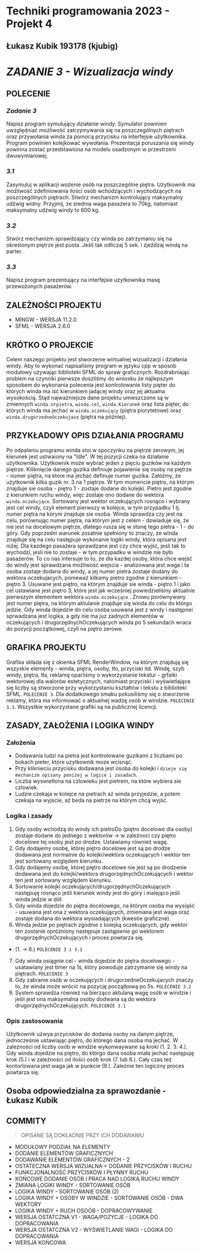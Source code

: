 # Techniki programowania 2023 - Projekt 4
## Łukasz Kubik 193178 (kjubig) 

# _ZADANIE 3 - Wizualizacja windy_

## POLECENIE
### _Zadanie 3_
Napisz program symulujący działanie windy. Symulator powinien uwzględniać możliwość zatrzymywania się na poszczególnych piętrach oraz przywołania winda za pomocą przycisku na interfejsie użytkownika. Program powinien kolejkować wywołania. Prezentacja poruszania się windy powinna zostać przedstawiona na modelu osadzonym w przestrzeni dwuwymiarowej.
### _3.1_
Zasymuluj w aplikacji wożenie osób na poszczególne piętra. Użytkownik ma możliwość zdefiniowania ilości osób wchodzących i wychodzących na poszczególnych piętrach. Stwórz mechanizm kontrolujący maksymalny udźwig widny. Przyjmij, że średnia waga pasażera to 70kg, natomiast maksymalny udźwig windy to 600 kg.
### _3.2_
Stwórz mechanizm sprawdzający czy winda po zatrzymaniu się na określonym piętrze jest pusta. Jeśli tak odliczaj 5 sek. i zjeżdżaj windą na parter.
### _3.3_
Napisz program prezentujący na interfejsie użytkownika masę przewożonych pasażerów.

## ZALEŻNOŚCI PROJEKTU
- MINGW - WERSJA 11.2.0
- SFML - WERSJA 2.6.0
  
## KRÓTKO O PROJEKCIE
Celem naszego projektu jest stworzenie wirtualnej wizualizacji i działania windy. Aby to wykonać napisaliśmy program w języku cpp w sposób modułowy używając biblioteki SFML do spraw graficznych. Rozdrabniając problem na czynniki pierwsze doszliśmy do wniosku że najlepszym sposobem do wykonania polecenia jest kontrolowanie listy pięter do których winda ma iść kierunkiem jadącej windy oraz jej aktualna wysokością. Stąd najważniejsze dane projektu umieszczone są w zmiennych ```winda.nrpietra```, ```winda.cel```, ```winda.Kierunek``` oraz lista pięter, do których winda ma jechać w ```winda.oczekujący``` (piętra piorytetowe) oraz ```winda.drugorzedneOczekujace``` (piętra na później).

## PRZYKŁADOWY OPIS DZIAŁANIA PROGRAMU
Po odpaleniu programu winda stoi w spoczynku na piętrze zerowym, jej kierunek jest ustwaiony na "Idle". W tej pozycji czeka na działanie użytkownika. Użytkownik może wybrać jeden z pięciu guzików na każdym piętrze. Kiliknięcie danego guzika definiuje pojawienie się osoby na piętrze - numer piętra, na które ma jechać definuje numer guzika. Załóżmy, że użytkownik kilka guzik nr. 3 na 1 piętrze. W tym momencie piętro, na którym znajduje sie osoba - piętro 1 - zostaje dodane do kolejki. Pietro jest zgodne z kierunkiem ruchu windy, więc zostaje ono dodane do wektora ```winda.oczekujące```. Sortowany jest wektor oczekujących rosnąco i wybrany jest cel windy, czyli element pierwszy w kolejce, w tym przypadku 1 tj. numer piętra na kórym znajduje sie osoba. Winda sprawdza czy jest na celu, porównując numer piętra, na którym jest z celem - dowiaduje się, że nie jest na docelowym piętrze, dlatego rusza się w stonę tego pietra - 1 - do góry. Gdy poprzedni warunek zosatnie spełniony to znaczy, ze winda znajduje się na celu następuje wykonanie logiki windy, która opisana jest niżej. Dla kazdego pasażera sprawdzane jest czy chce wyjść, jesli tak to wychodzi, jesli nie to zostaje - w tym przypadku w windzie nie było pasażerów. To co nas intersuje to to, że dla kazdej osoby, która chce wejść do windy jest sprawdzana możliwość  wejscia - analizowana jest waga i ta osoba zostaje dodana do windy, a jej numer pietra zostaje dodany do wektora oczekujacych, ponieważ kilkamy pietro zgodne z kierunkiem - piętro 3. Usuwane jest piętro, na którym znajduje sie winda - piętro 1 i jako cel ustawiane jest piętro 3, które jest jak wcześniej powiedzieliśmy aktualnie pierwszym elementem wektora ```winda.oczekujące``` . Znowu porównywany jest numer piętra, na którym aktulanie znajduje się winda do celu do którgo jedzie. Gdy winda dojedzie do celu osoba usuwana jest z windy i następnei sprwadzana jest logika, a gdy nie ma juz zadnych elementów w oczekujących i drugorzędnychOczekujących winda po 5 sekundach wraca do pozycji początkowej, czyli na piętro zerowe. 

## GRAFIKA PROJEKTU
Grafika składa się z okienka SFML RenderWindow, na którym znajdują się wszyskie elementy - winda, piętra, osoby, tło, przyciski itd. 
Windę, szyb windy, piętra, tła, reklamę oparliśmy o wykorzystanie tekstur - grfaiki wektorowej dla walorów estetycznych, natomiast przyciski i wyświetlające się liczby są stworzone przy wykorzystaniu kształtów i tekstu z biblioteki SFML. ```POLECENIE 3```. Dla dodatkowego smaku pokusiliśmy się o stworzenie reklamy, która ma informować o aktualnej wadzę osób w windzie. ```POLECENIE 3.3```. Wszystkie wykorzystane grafiki są na publicznej licencji. 

## ZASADY, ZAŁOŻENIA I LOGIKA WINDY
 ### Założenia
- Dodawania ludzi na pietra jest kontrolowane guzikami z liczbami po bokach pieter, które uzytkownik moze wcisnąć.
- Przy kliknieciu przycisku dodawana jest osoba do kolejki i ```dzieje się mechanizm opisany poniżej w logice i zasadach```.
- Liczba wyswietlona na czlowieku jest pietrem, na które wybiera sie czlowiek.
- Ludzie czekaja w kolejce na pietrach aż winda przyjedzie, a potem czekaja na wyjscie, aż beda na pietrze na którym chcą wyjść.
  
### Logika i zasady
 1. Gdy osoby wchodzą do windy ich pietroDo (piętro docelowe dla osoby) zostaje dodane do jednego z wektorów -> w zależnoci czy piętro docelowe tej osoby jest po drodze. Ustawiamy również wagę. 
 2. Gdy dodajemy osobę, której piętro docelowe jest są po drodze dodawana jest normalnie do kolejki/wektora oczekujących i wektor ten jest sortowany względem kierunku.
 3. Gdy dodajemy osobę, której piętro docelowe nie jest są po drodzenie dodawana jest do kolejki/wektora drugorzędnychOczekujących i wektor ten jest sortowany względem kierunku.
 4. Sortowanie kolejki oczekujących/drugorzędnychOczekujących następuję rosnąco jeśli kierunek windy jest do góry i malejąco jeśli winda jedzie w dół.
 5. Gdy winda dojedzie do piętra docelowego, na którym osoba ma wysiąść - usuwana jest ona z wektora oczekujących, zmieniana jest waga oraz zostaje dodana do wektora wysiadających (kwestie graficzne).
 6. Winda jedzie po piętrach zgodnie z kolejką oczekujących, gdy wektor ten zostanie opróżniony następuje zastąpienie go wektorem drugorzędnychOczekujących i proces powtarza się.
- (1. -> 6.) ```POLECENIE 3 i 3.1```
7. Gdy winda osiągnie cel - winda dojedzie do piętra docelowego - usatawiany jest timer na 1s, który powoduje zatrzymanie się windy na piętrach. ```POLECENIE 3```
8. Gdy zabranie osób w oczekujących i drugorzedneOczekujacych znaczy to, że winda może wrócić na pozycję początkową po 5s. ```POLECENIE 3.2```
9. System sprawdza również na bierząco aktulaną wagę osób w windzie i jeśli jest ona maksymalna osoby dodwana są do wektora drugorzędnychOczekujących. ```POLECENIE 3.1```

### Opis zastosowania 
Użytkownik użwya przycisków do dodania osoby na danym piętrze, jednocześnie ustawiając piętro, do którego dana osoba ma jechać. W zależności od liczby osób w windzie wykonwaywane są kroki (1. 2. 3. 4.). Gdy winda dojedzie na piętro, do którgo dana osoba miała jechać następuję krok (5.) i w zależności od ilości osób krok (7. lub 8.). Cały czas też kontorlowana jest waga jak w punkcie (9.). Zależnie ten logiczny proces powtarza się.

## Osoba odpowiedzialna za sprawozdanie - Łukasz Kubik
 
## COMMITY
> OPISANE SĄ DOKŁADNIE PRZY ICH DODAWANIU
- MODUŁOWY PODZIAŁ NA ELEMENTY
- DODANIE ELEMENTÓW GRAFICZNYCH
- DODAWANIE ELEMENTÓW GRAFICZNYCH - 2
- OSTATECZNA WERSJA WIZUALNA + DODANIE PRZYCISKÓW I RUCHU
- FUNKCJONALNOŚĆ PRZYCISKÓW I PŁYNNY RUCHU
- KOŃCOWE DODANIE OSÓB I PRACA NAD LOGIKĄ RUCHU WINDY
- ZMIANA LOGIKI WINDY - SORTOWANIE OSÓB
- LOGIKA WINDY - SORTOWANIE OSÓB (2)
- LOGIKA WINDY + OSOBY W WINDZIE - SORTOWANIE OSÓB - DWA WEKTORY
- LOGIKA WINDY + RUCH OSOÓB - DOPRACOWYWANIE
- WERSJA OSTATCZNA V1 - WAGA/POZYCJE - LOGIKA DO DOPRACOWANIA
- WERSJA OSTATCZNA V2 - WYŚWIETLANIE WAGI - LOGIKA DO DOPRACOWANIA
- WERSJA KOŃCOWA

